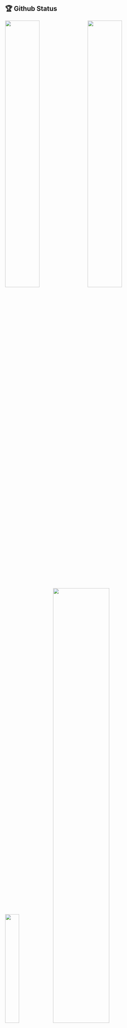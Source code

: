 ## 🏆 Github Status

<img  src="https://github-readme-stats.vercel.app/api?username=Mamun-swe&show_icons=true&hide_border=true&theme=tokyonight" width="47%" align="right" >
<img  src="https://github-readme-streak-stats.herokuapp.com/?user=Mamun-swe&theme=tokyonight&hide_border=true" width="47%" >
<img  src="https://github-readme-stats.vercel.app/api/top-langs/?username=Mamun-swe&theme=tokyonight&hide_border=true" width="30%" >
<img  src="https://activity-graph.herokuapp.com/graph?username=Mamun-swe&bg_color=000000&color=4fff67&line=4fff67&point=ffffff&area=true&hide_border=true" width="60%" >

![GitHub Activity Graph]()

